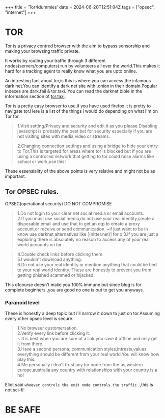 +++
title = 'Tor4dummies'
date = 2024-06-20T12:51:04Z
tags = ["opsec", "internet"]
+++
# TOR 

[Tor](https://www.torproject.org) is a privacy centred browser with the aim to bypass sensorship and making your browsing traffic private.

It works by routing your traffic through 3 different nodes(servers/computers) run by volunteers all over the world.This makes it hard for a tracking agent to really know what you are upto online.

An intresting fact about tor,is this is where you can access the infamous dark net.You can identify a dark net site with  .onion in their domain.Popular indexes are dark.fail & tor.taxi. You can read the darknet bible in the information section of [tor.taxi](tor.taxi).

Tor is a pretty easy browser to use,if you have used firefox it is pretty to navigate tor.Here is a list of the things i would do depending on what i'm on Tor for.

>1.Visit setting/Privacy and security and edit it as you please.Disabling javascript is probably the best bet for security especially if you are not visiting sites with  media,video or streams.  

> 2.Changing connection settings and using a bridge to hide your entry to Tor.This is targeted for areas where tor is blocked but if you are using a controlled network that getting to tor could raise alarms like school or work,use this!

These essensiality of the above points is very relative and might not be as important.

## Tor OPSEC rules.
OPSEC(operational security) DO NOT COMPROMISE  
> 1.Do not login to your clear net social media or email accounts.  
2.If you must use social media,do not use your real identity,create a disposable email and use that to get an otp to create a proxy account,or receive or send communication. 
  ~if just want to be in know use darknet alternatives like [(nitter.net)] for x 
3.If you are just a exploring there is absolutely no reason to access any of your real world accounts on tor.

>4.Double check links before clicking them.  
5.I wouldn't  download anything.  
6.Do not use your real identity or mention anything that could be tied to your real world identity.
These are honestly to prevent you from getting phished scammed or hijacked.  

This ofcourse doesn't make you 100% immune but since blog is for complete beginners ,you are good no one is out to get you anyways.


### Paranoid level
These is honestly a deep topic but i'll narrow it down to just on tor.Assuming every other opsec level is secure.

>1.No browser customersation.  
2.Verify every link before clicking it.  
  ~ It is best when you are sure of a link you save it offline and only get it from there.    
  3.Have a second persona; communication styles,intrests,values everything should be different from your real world.You will know how play this.  
4.Me personally i don't trust any tor node from the us,western europe,australia any country with relationships with your country is a no!  

Eliot said ```whoever controls the exit node controls the traffic ``` ,this is not sci-fi!



# BE SAFE


